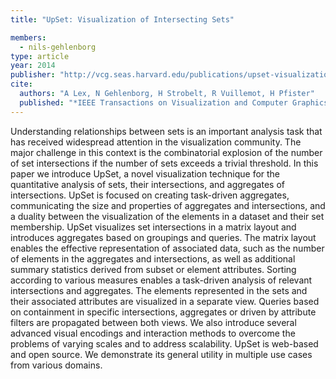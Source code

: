 ```yaml
---
title: "UpSet: Visualization of Intersecting Sets"

members:
  - nils-gehlenborg
type: article
year: 2014
publisher: "http://vcg.seas.harvard.edu/publications/upset-visualization-intersecting-sets"
cite:
  authors: "A Lex, N Gehlenborg, H Strobelt, R Vuillemot, H Pfister"
  published: "*IEEE Transactions on Visualization and Computer Graphics (Proceedings of InfoVis ’14)*"
---
```

Understanding relationships between sets is an important analysis task that has received widespread attention in the visualization community. The major challenge in this context is the combinatorial explosion of the number of set intersections if the number of sets exceeds a trivial threshold. In this paper we introduce UpSet, a novel visualization technique for the quantitative analysis of sets, their intersections, and aggregates of intersections. UpSet is focused on creating task-driven aggregates, communicating the size and properties of aggregates and intersections, and a duality between the visualization of the elements in a dataset and their set membership. UpSet visualizes set intersections in a matrix layout and introduces aggregates based on groupings and queries. The matrix layout enables the effective representation of associated data, such as the number of elements in the aggregates and intersections, as well as additional summary statistics derived from subset or element attributes. Sorting according to various measures enables a task-driven analysis of relevant intersections and aggregates. The elements represented in the sets and their associated attributes are visualized in a separate view. Queries based on containment in specific intersections, aggregates or driven by attribute filters are propagated between both views. We also introduce several advanced visual encodings and interaction methods to overcome the problems of varying scales and to address scalability. UpSet is web-based and open source. We demonstrate its general utility in multiple use cases from various domains.